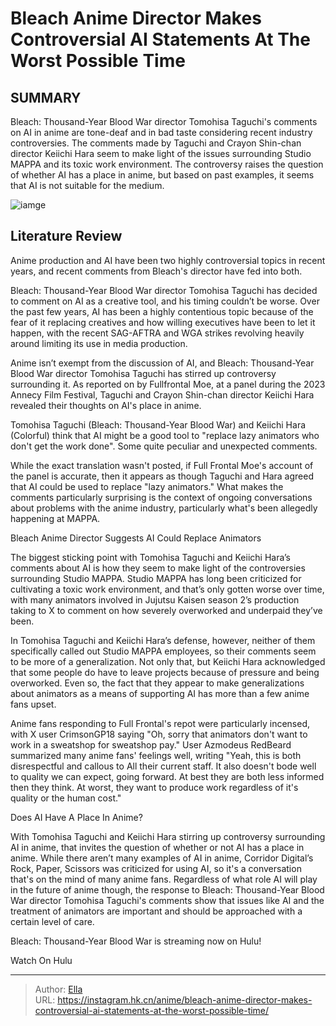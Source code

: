 # Bleach Anime Director Makes Controversial AI Statements At The Worst Possible Time


## SUMMARY 



  Bleach: Thousand-Year Blood War director Tomohisa Taguchi&#39;s comments on AI in anime are tone-deaf and in bad taste considering recent industry controversies.   The comments made by Taguchi and Crayon Shin-chan director Keiichi Hara seem to make light of the issues surrounding Studio MAPPA and its toxic work environment.   The controversy raises the question of whether AI has a place in anime, but based on past examples, it seems that AI is not suitable for the medium.  

![iamge](https://static1.srcdn.com/wordpress/wp-content/uploads/2023/12/bleach-thousand-year-blood-war-the-conflict-visual.jpg)

## Literature Review

Anime production and AI have been two highly controversial topics in recent years, and recent comments from Bleach&#39;s director have fed into both.




Bleach: Thousand-Year Blood War director Tomohisa Taguchi has decided to comment on AI as a creative tool, and his timing couldn’t be worse. Over the past few years, AI has been a highly contentious topic because of the fear of it replacing creatives and how willing executives have been to let it happen, with the recent SAG-AFTRA and WGA strikes revolving heavily around limiting its use in media production.




Anime isn’t exempt from the discussion of AI, and Bleach: Thousand-Year Blood War director Tomohisa Taguchi has stirred up controversy surrounding it. As reported on by Fullfrontal Moe, at a panel during the 2023 Annecy Film Festival, Taguchi and Crayon Shin-chan director Keiichi Hara revealed their thoughts on AI&#39;s place in anime.


 


Tomohisa Taguchi (Bleach: Thousand-Year Blood War) and Keiichi Hara (Colorful) think that AI might be a good tool to &#34;replace lazy animators who don&#39;t get the work done&#34;. Some quite peculiar and unexpected comments.


While the exact translation wasn&#39;t posted, if Full Frontal Moe&#39;s account of the panel is accurate, then it appears as though Taguchi and Hara agreed that AI could be used to replace &#34;lazy animators.&#34; What makes the comments particularly surprising is the context of ongoing conversations about problems with the anime industry, particularly what&#39;s been allegedly happening at MAPPA.





 Bleach Anime Director Suggests AI Could Replace Animators 
          

The biggest sticking point with Tomohisa Taguchi and Keiichi Hara’s comments about AI is how they seem to make light of the controversies surrounding Studio MAPPA. Studio MAPPA has long been criticized for cultivating a toxic work environment, and that’s only gotten worse over time, with many animators involved in Jujutsu Kaisen season 2’s production taking to X to comment on how severely overworked and underpaid they’ve been. 

In Tomohisa Taguchi and Keiichi Hara’s defense, however, neither of them specifically called out Studio MAPPA employees, so their comments seem to be more of a generalization. Not only that, but Keiichi Hara acknowledged that some people do have to leave projects because of pressure and being overworked. Even so, the fact that they appear to make generalizations about animators as a means of supporting AI has more than a few anime fans upset.




Anime fans responding to Full Frontal&#39;s repot were particularly incensed, with X user CrimsonGP18 saying &#34;Oh, sorry that animators don&#39;t want to work in a sweatshop for sweatshop pay.&#34; User Azmodeus RedBeard summarized many anime fans&#39; feelings well, writing &#34;Yeah, this is both disrespectful and callous to All their current staff. It also doesn&#39;t bode well to quality we can expect, going forward. At best they are both less informed then they think. At worst, they want to produce work regardless of it&#39;s quality or the human cost.&#34;


 


 






 Does AI Have A Place In Anime? 
          

With Tomohisa Taguchi and Keiichi Hara stirring up controversy surrounding AI in anime, that invites the question of whether or not AI has a place in anime. While there aren’t many examples of AI in anime, Corridor Digital’s Rock, Paper, Scissors was criticized for using AI, so it&#39;s a conversation that&#39;s on the mind of many anime fans. Regardless of what role AI will play in the future of anime though, the response to Bleach: Thousand-Year Blood War director Tomohisa Taguchi&#39;s comments show that issues like AI and the treatment of animators are important and should be approached with a certain level of care.

Bleach: Thousand-Year Blood War is streaming now on Hulu!

Watch On Hulu



---

> Author: [Ella](https://instagram.hk.cn/)  
> URL: https://instagram.hk.cn/anime/bleach-anime-director-makes-controversial-ai-statements-at-the-worst-possible-time/  

